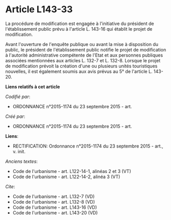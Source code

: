 # Article L143-33

La procédure de modification est engagée à l'initiative du président de l'établissement public prévu à l'article L. 143-16
qui établit le projet de modification. 

Avant l'ouverture de l'enquête publique ou avant la mise à disposition du public, le président de l'établissement public
notifie le projet de modification à l'autorité administrative compétente de l'Etat et aux personnes publiques associées
mentionnées aux articles L. 132-7 et L. 132-8. Lorsque le projet de modification prévoit la création d'une ou plusieurs
unités touristiques nouvelles, il est également soumis aux avis prévus au 5° de l'article L. 143-20.

**Liens relatifs à cet article**

_Codifié par_:

  - ORDONNANCE n°2015-1174 du 23 septembre 2015 - art.

_Créé par_:

  - ORDONNANCE n°2015-1174 du 23 septembre 2015 - art.

**Liens**:

  - RECTIFICATION: Ordonnance n°2015-1174 du 23 septembre 2015 - art., v. init.

_Anciens textes_:

  - Code de l'urbanisme - art. L122-14-1, alinéas 2 et 3 (VT)
  - Code de l'urbanisme - art. L122-14-2, alinéa 3 (VT)

_Cite_:

  - Code de l'urbanisme - art. L132-7 (VD)
  - Code de l'urbanisme - art. L132-8 (VD)
  - Code de l'urbanisme - art. L143-16 (VD)
  - Code de l'urbanisme - art. L143-20 (VD)
